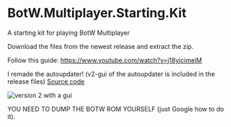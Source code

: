 # BotW.Multiplayer.Starting.Kit

A starting kit for playing BotW Multiplayer

Download the files from the newest release and extract the zip.

Follow this guide: https://www.youtube.com/watch?v=j18yicimeiM

I remade the autoupdater! (v2-gui of the autoupdater is included in the release files) [Source code](https://gitea.30-seven.cc/Wesley/BotW.Multiplayer.Autoupdater)

![version 2 with a gui](https://gitea.30-seven.cc/Wesley/BotW.Multiplayer.Autoupdater/raw/branch/main/images/GUI.png)

YOU NEED TO DUMP THE BOTW ROM YOURSELF (just Google how to do it).